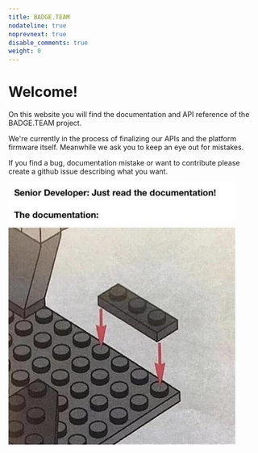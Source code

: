 ```yaml
---
title: BADGE.TEAM
nodateline: true
noprevnext: true
disable_comments: true
weight: 0
---
```


# Welcome!

On this website you will find the documentation and API reference of the BADGE.TEAM project.

We're currently in the process of finalizing our APIs and the platform firmware itself. Meanwhile we ask you to keep an eye out for mistakes.

If you find a bug, documentation mistake or want to contribute please create a github issue describing what you want.

![mistakes](docs.jpg)
